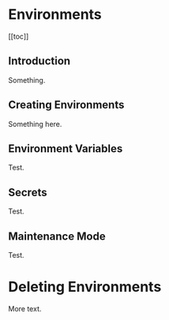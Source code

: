 # Environments

[[toc]]

## Introduction

Something.

## Creating Environments

Something here.

## Environment Variables

Test.

## Secrets

Test.

## Maintenance Mode

Test.

# Deleting Environments

More text.
